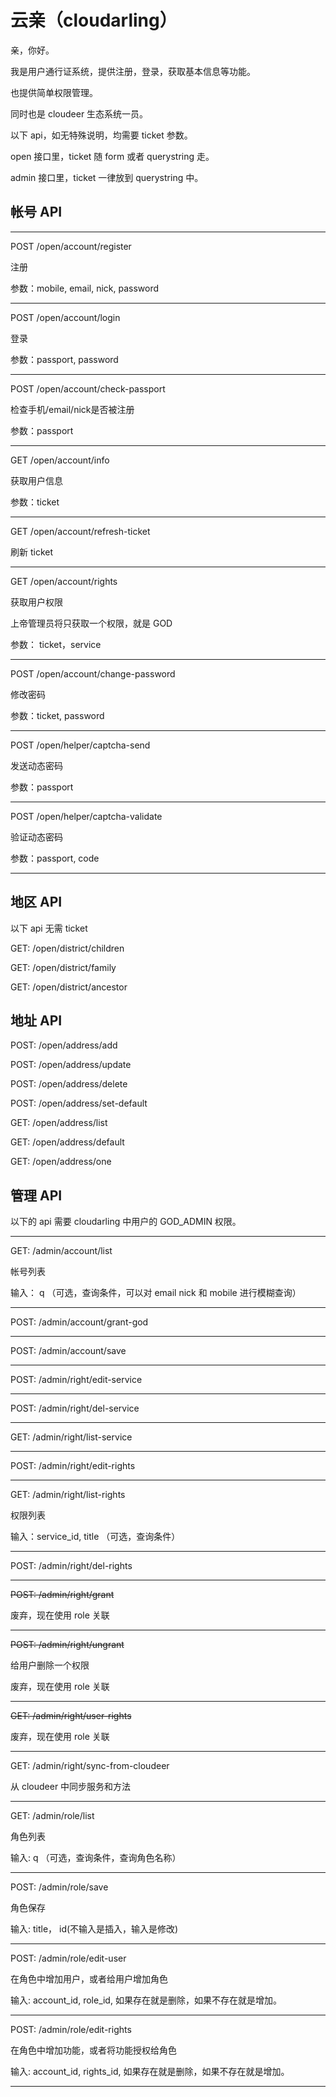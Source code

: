 # 云亲（cloudarling）

亲，你好。

我是用户通行证系统，提供注册，登录，获取基本信息等功能。

也提供简单权限管理。

同时也是 cloudeer 生态系统一员。



以下 api，如无特殊说明，均需要 ticket 参数。

open 接口里，ticket 随 form 或者 querystring 走。

admin 接口里，ticket 一律放到 querystring 中。

## 帐号 API

---


POST /open/account/register

注册

参数：mobile, email, nick, password


---

POST /open/account/login

登录

参数：passport, password

---

POST /open/account/check-passport
 
检查手机/email/nick是否被注册
 
参数：passport

---


GET /open/account/info

获取用户信息

参数：ticket

---

GET /open/account/refresh-ticket

刷新 ticket

---

GET /open/account/rights

获取用户权限

上帝管理员将只获取一个权限，就是 GOD

参数： ticket，service

---

POST /open/account/change-password

修改密码

参数：ticket, password

---

POST /open/helper/captcha-send

发送动态密码


参数：passport

---

POST /open/helper/captcha-validate

验证动态密码


参数：passport, code

---



## 地区 API

以下 api 无需 ticket

GET:  /open/district/children

GET:  /open/district/family

GET:  /open/district/ancestor




## 地址 API

POST: /open/address/add

POST: /open/address/update

POST: /open/address/delete

POST: /open/address/set-default

GET:  /open/address/list

GET:  /open/address/default

GET:  /open/address/one



## 管理 API

以下的 api 需要 cloudarling 中用户的 GOD_ADMIN 权限。

---

GET:  /admin/account/list

帐号列表

输入： q （可选，查询条件，可以对 email nick 和 mobile 进行模糊查询）

---

POST: /admin/account/grant-god

---------

POST: /admin/account/save

---------

POST: /admin/right/edit-service

---------

POST: /admin/right/del-service

---------

GET:  /admin/right/list-service

---------

POST: /admin/right/edit-rights

---------

GET:  /admin/right/list-rights

权限列表

输入：service_id, title （可选，查询条件）

---------

POST: /admin/right/del-rights

---------

~~POST: /admin/right/grant~~

废弃，现在使用 role 关联

---------

~~POST: /admin/right/ungrant~~

给用户删除一个权限

废弃，现在使用 role 关联

---------

~~GET:  /admin/right/user-rights~~

废弃，现在使用 role 关联

---------

GET:  /admin/right/sync-from-cloudeer

从 cloudeer 中同步服务和方法

---------

GET: /admin/role/list 

角色列表

输入: q （可选，查询条件，查询角色名称）

------------

POST: /admin/role/save 

角色保存

输入: title， id(不输入是插入，输入是修改)

---------

POST: /admin/role/edit-user 

在角色中增加用户，或者给用户增加角色

输入: account_id, role_id, 如果存在就是删除，如果不存在就是增加。

---------

POST: /admin/role/edit-rights 

在角色中增加功能，或者将功能授权给角色

输入: account_id, rights_id, 如果存在就是删除，如果不存在就是增加。

---------




